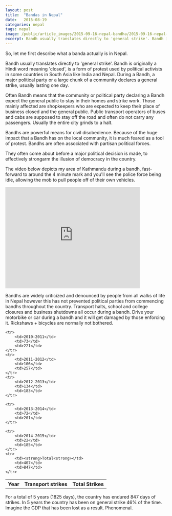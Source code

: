 ```yaml
---
layout: post
title:  "Bandas in Nepal"
date:   2015-08-19 
categories: nepal
tags: nepal
image: /public/article_images/2015-09-16-nepal-bandha/2015-09-16-nepal-bandha.png
excerpt: Bandh usually translates directly to 'general strike'. Bandh is originally a Hindi word meaning 'closed', is a form of protest used by political activists in some countries in South Asia like India and Nepal. During a Bandh, a major political party or a large chunk of a community declares a general strike, usually lasting one day.
---
```


So, let me first describe what a banda actually is in Nepal.  

Bandh usually translates directly to 'general strike'.   Bandh is originally a Hindi word meaning 'closed', is a form of protest used by political activists in some countries in South Asia like India and Nepal. During a Bandh, a major political party or a large chunk of a community declares a general strike, usually lasting one day.

Often Bandh means that the community or political party declaring a Bandh expect the general public to stay in their homes and strike work. Those mainly affected are shopkeepers who are expected to keep their place of business closed and the general public.  Public transport operators of buses and cabs are supposed to stay off the road and often do not carry any passengers.   Usually the entire city grinds to a halt.

Bandhs are powerful means for civil disobedience. Because of the huge impact that a Bandh has on the local community, it is much feared as a tool of protest.  Bandhs are often associated with partisan political forces.

They often come about before a major political decision is made, to effectively strongarm the illusion of democracy in the country.

The video below depicts my area of Kathmandu during a bandh, fast-forward to around the 4 minute mark and you'll see the police force being idle, allowing the mob to pull people off of their own vehicles. 

<iframe width="420" height="315" src="https://www.youtube.com/embed/aKAf_T9D6D4" frameborder="0" allowfullscreen></iframe>

Bandhs are widely criticized and denounced by people from all walks of life in Nepal however this has not prevented political parties from commencing bandhs throughout the country.  Transport halts, school and college closures and business shutdowns all occur during a bandh.  Drive your motorbike or car during a bandh and it will get damaged by those enforcing it.  Rickshaws + bicycles are normally not bothered.

<table>
    <tr>
        <th>Year</th>
        <th>Transport strikes</th>
        <th>Total Strikes</th>
    </tr>

    <tr>
        <td>2010-2011</td>
        <td>73</td>
        <td>221</td>
    </tr>
    <tr>
        <td>2011-2012</td>
        <td>106</td>
        <td>257</td>
    </tr>
    <tr>
        <td>2012-2013</td>
        <td>134</td>
        <td>183</td>
    </tr>

    <tr>
        <td>2013-2014</td>
        <td>72</td>
        <td>201</td>
    </tr>

    <tr>
        <td>2014-2015</td>
        <td>22</td>
        <td>185</td>
    </tr>
    <tr>
        <td><strong>Total<strong></td>
        <td>407</td>
        <td>847</td>
    </tr>
</table>


For a total of 5 years (1825 days), the country has endured 847 days of strikes.  In 5 years the country has been on general strike 46% of the time.  Imagine the GDP that has been lost as a result.  Phenomenal.  